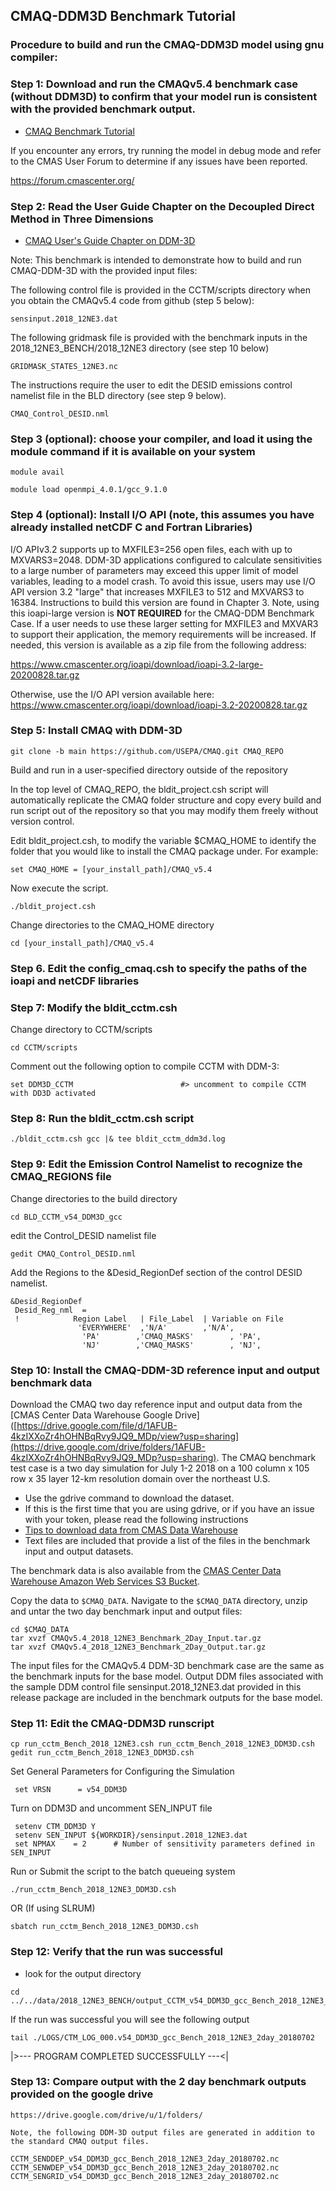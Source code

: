 ## CMAQ-DDM3D Benchmark Tutorial ## 

### Procedure to build and run the CMAQ-DDM3D model using gnu compiler: ###

### Step 1: Download and run the CMAQv5.4 benchmark case (without DDM3D) to confirm that your model run is consistent with the provided benchmark output.
- [CMAQ Benchmark Tutorial](CMAQ_UG_tutorial_benchmark.md)

If you encounter any errors, try running the model in debug mode and refer to the CMAS User Forum to determine if any issues have been reported.

https://forum.cmascenter.org/

### Step 2: Read the User Guide Chapter on the Decoupled Direct Method in Three Dimensions
- [CMAQ User's Guide Chapter on DDM-3D](../CMAQ_UG_ch10_HDDM-3D.md)

Note: This benchmark is intended to demonstrate how to build and run CMAQ-DDM-3D with the provided input files:

The following  control file is provided in the CCTM/scripts directory when you obtain the CMAQv5.4 code from github (step 5 below):

```
sensinput.2018_12NE3.dat
```

The following gridmask file is provided with the benchmark inputs in the 2018_12NE3_BENCH/2018_12NE3 directory (see step 10 below)

```
GRIDMASK_STATES_12NE3.nc
```

The instructions require the user to edit the DESID emissions control namelist file in the BLD directory (see step 9 below).

```
CMAQ_Control_DESID.nml
```


### Step 3 (optional): choose your compiler, and load it using the module command if it is available on your system

```
module avail
```

```
module load openmpi_4.0.1/gcc_9.1.0 
```

### Step 4 (optional): Install I/O API (note, this assumes you have already installed netCDF C and Fortran Libraries)

I/O APIv3.2 supports up to MXFILE3=256 open files, each with up to MXVARS3=2048. DDM-3D applications configured to calculate sensitivities to a large number of parameters may exceed this upper limit of model variables, leading to a model crash. To avoid this issue, users may use I/O API version 3.2 "large" that increases MXFILE3 to 512 and MXVARS3 to 16384. Instructions to build this version are found in Chapter 3. Note, using this ioapi-large version is <b>NOT REQUIRED</b> for the CMAQ-DDM Benchmark Case. If a user needs to use these larger setting for MXFILE3 and MXVAR3 to support their application, the memory requirements will be increased. If needed, this version is available as a zip file from the following address:

https://www.cmascenter.org/ioapi/download/ioapi-3.2-large-20200828.tar.gz

Otherwise, use the I/O API version available here:
https://www.cmascenter.org/ioapi/download/ioapi-3.2-20200828.tar.gz

### Step 5: Install CMAQ with DDM-3D

```
git clone -b main https://github.com/USEPA/CMAQ.git CMAQ_REPO
```

Build and run in a user-specified directory outside of the repository

In the top level of CMAQ_REPO, the bldit_project.csh script will automatically replicate the CMAQ folder structure and copy every build and run script out of the repository so that you may modify them freely without version control.

Edit bldit_project.csh, to modify the variable $CMAQ_HOME to identify the folder that you would like to install the CMAQ package under. For example:

```
set CMAQ_HOME = [your_install_path]/CMAQ_v5.4
```

Now execute the script.

```
./bldit_project.csh
```

Change directories to the CMAQ_HOME directory

```
cd [your_install_path]/CMAQ_v5.4
```


### Step 6. Edit the config_cmaq.csh to specify the paths of the ioapi and netCDF libraries

### Step 7: Modify the bldit_cctm.csh 

Change directory to CCTM/scripts

```
cd CCTM/scripts
```

Comment out the following option to compile CCTM with DDM-3:

```
set DDM3D_CCTM                        #> uncomment to compile CCTM with DD3D activated
```

### Step 8: Run the bldit_cctm.csh script
```
./bldit_cctm.csh gcc |& tee bldit_cctm_ddm3d.log
```

### Step 9: Edit the Emission Control Namelist to recognize the CMAQ_REGIONS file 

Change directories to the build directory
```
cd BLD_CCTM_v54_DDM3D_gcc
```

edit the Control_DESID namelist file

```
gedit CMAQ_Control_DESID.nml
```

Add the Regions to the &Desid_RegionDef section of the control DESID namelist.

```
&Desid_RegionDef
 Desid_Reg_nml  =
 !            Region Label   | File_Label  | Variable on File
               'EVERYWHERE'  ,'N/A'        ,'N/A',
                'PA'        ,'CMAQ_MASKS'        , 'PA',
                'NJ'        ,'CMAQ_MASKS'        , 'NJ',
```

### Step 10: Install the CMAQ-DDM-3D reference input and output benchmark data

Download the CMAQ two day reference input and output data from the [CMAS Center Data Warehouse Google Drive]([https://drive.google.com/file/d/1AFUB-4kzIXXoZr4hOHNBqRvy9JQ9_MDp/view?usp=sharing](https://drive.google.com/drive/folders/1AFUB-4kzIXXoZr4hOHNBqRvy9JQ9_MDp?usp=sharing). The CMAQ benchmark test case is a two day simulation for July 1-2 2018 on a 100 column x 105 row x 35 layer 12-km resolution domain over the northeast U.S.  

  - Use the gdrive command to download the dataset.
  - If this is the first time that you are using gdrive, or if you have an issue with your token, please read the following instructions
  - [Tips to download data from CMAS Data Warehouse](https://docs.google.com/document/d/1e7B94zFkbKygVWfrhGwEZL51jF4fGXGXZbvi6KzXYQ4)
  - Text files are included that provide a list of the files in the benchmark input and output datasets.

The benchmark data is also available from the [CMAS Center Data Warehouse Amazon Web Services S3 Bucket](https://cmas-cmaq.s3.amazonaws.com/index.html). 

Copy the data to `$CMAQ_DATA`. Navigate to the `$CMAQ_DATA` directory, unzip and untar the two day benchmark input and output files:

```
cd $CMAQ_DATA
tar xvzf CMAQv5.4_2018_12NE3_Benchmark_2Day_Input.tar.gz
tar xvzf CMAQv5.4_2018_12NE3_Benchmark_2Day_Output.tar.gz
```

The input files for the CMAQv5.4 DDM-3D benchmark case are the same as the benchmark inputs for the base model. Output DDM files associated with the sample DDM control file sensinput.2018_12NE3.dat provided in this release package are included in the benchmark outputs for the base model.
    
### Step 11: Edit the CMAQ-DDM3D runscript

```
cp run_cctm_Bench_2018_12NE3.csh run_cctm_Bench_2018_12NE3_DDM3D.csh
gedit run_cctm_Bench_2018_12NE3_DDM3D.csh
```

Set General Parameters for Configuring the Simulation

```
 set VRSN      = v54_DDM3D
```


Turn on DDM3D and uncomment SEN_INPUT file

```
 setenv CTM_DDM3D Y  
 setenv SEN_INPUT ${WORKDIR}/sensinput.2018_12NE3.dat
 set NPMAX    = 2      # Number of sensitivity parameters defined in SEN_INPUT
```
   
Run or Submit the script to the batch queueing system

```
./run_cctm_Bench_2018_12NE3_DDM3D.csh
```

OR (If using SLRUM)

```
sbatch run_cctm_Bench_2018_12NE3_DDM3D.csh
```

### Step 12: Verify that the run was successful
   - look for the output directory
   
   ```
   cd ../../data/2018_12NE3_BENCH/output_CCTM_v54_DDM3D_gcc_Bench_2018_12NE3_2day
   ```
   If the run was successful you will see the following output
   
   ```
   tail ./LOGS/CTM_LOG_000.v54_DDM3D_gcc_Bench_2018_12NE3_2day_20180702
   ```
   |>---   PROGRAM COMPLETED SUCCESSFULLY   ---<|

### Step 13: Compare output with the 2 day benchmark outputs provided on the google drive


    https://drive.google.com/drive/u/1/folders/

    Note, the following DDM-3D output files are generated in addition to the standard CMAQ output files.

```
CCTM_SENDDEP_v54_DDM3D_gcc_Bench_2018_12NE3_2day_20180702.nc
CCTM_SENWDEP_v54_DDM3D_gcc_Bench_2018_12NE3_2day_20180702.nc
CCTM_SENGRID_v54_DDM3D_gcc_Bench_2018_12NE3_2day_20180702.nc
```

